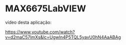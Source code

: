 # MAX6675LabVIEW

vídeo desta aplicação:

https://www.youtube.com/watch?v=d2maC57lmXs&lc=Ugwln4P5TQL5yavU0hN4AaABAg

